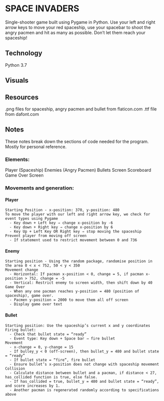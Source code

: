 # SPACE INVADERS
Single-shooter game built using Pygame in Python. 
Use your left and right arrow keys to move your red spaceship, 
use your spacebar to shoot the angry pacmen and hit as many as possible. 
Don’t let them reach your spaceship!


## Technology
Python 3.7


## Visuals


## Resources
.png files for spaceship, angry pacmen and bullet from flaticon.com
.ttf file from dafont.com


## Notes
These notes break down the sections of code needed for the program. Mostly for personal reference.

### Elements:
  Player (Spaceship)
  Enemies (Angry Pacmen)
  Bullets
  Screen
  Scoreboard
  Game Over Screen

### Movements and generation:
  #### Player
    Starting Position - x-position: 370, y-position: 480
    To move the player with our left and right arrow key, we check for event types using Pygame
      - Key down + Left key ⇒ change x-position by -6
      - Key down + Right key ⇒ change x-position by 6
      - Key Up + Left Key OR Right key ⇒ stop moving the spaceship
    Prevent player from moving off screen
      - If statement used to restrict movement between 0 and 736
  
  #### Enemy
    Starting position - Using the random package, randomise position in the area 0 < x < 752, 50 < y < 350
    Movement change 
      - Horizontal: If pacman x-position < 0, change = 5, if pacman x-position > 752, change = -5
      - Vertical: Restrict enemy to screen width, then shift down by 40
    Game Over
      - When any one pacman reaches y-position = 480 (position of spaceship), game over.
      - Pacmen y-position = 2000 to move them all off screen
      - Display game over text
 
 #### Bullet
    Starting position: Use the spaceship’s current x and y coordinates
    Firing bullet:
      - Check that bullet state = “ready”
      - Event type: Key down + Space bar ⇒ fire bullet
    Movement 
      - x-change = 0, y-change = 15
      - If bulley_y < 0 (off-screen), then bullet_y = 480 and bullet state = “ready”
      - If bullet state = “fire”, fire bullet
      - Ensure bullet’s x-position does not change with spaceship movement
    Collision
      - Calculate distance between bullet and a pacman, if distance < 27, has_collided function is true, else false.
      - If has_collided = true, bullet_y = 480 and bullet state = “ready”, and score increases by 1.
      - Another pacman is regenerated randomly according to specifications above
